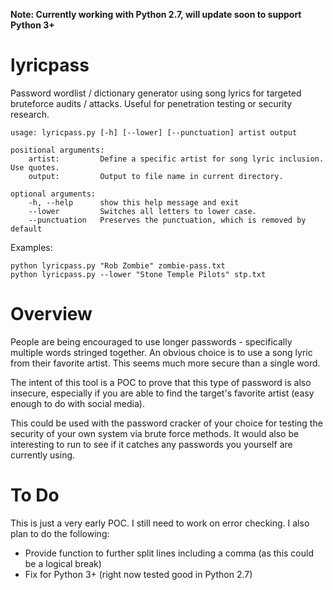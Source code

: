 <meta name="description" content="Password wordlist generator using song lyrics for targeted bruteforce audits / attacks. Useful for penetration testing or security research." />

**Note: Currently working with Python 2.7, will update soon to support Python 3+**

# lyricpass
Password wordlist / dictionary generator using song lyrics for targeted bruteforce audits / attacks. Useful for penetration testing or security research.
```
usage: lyricpass.py [-h] [--lower] [--punctuation] artist output

positional arguments:
    artist:         Define a specific artist for song lyric inclusion. Use quotes.
    output:         Output to file name in current directory.

optional arguments:
    -h, --help      show this help message and exit
    --lower         Switches all letters to lower case.
    --punctuation   Preserves the punctuation, which is removed by default
```
Examples:<Br>
```
python lyricpass.py "Rob Zombie" zombie-pass.txt
python lyricpass.py --lower "Stone Temple Pilots" stp.txt
```

# Overview
People are being encouraged to use longer passwords - specifically multiple words stringed together.
An obvious choice is to use a song lyric from their favorite artist. This seems much more secure than a single word.

The intent of this tool is a POC to prove that this type of password is also insecure, especially if you are able to
find the target's favorite artist (easy enough to do with social media).

This could be used with the password cracker of your choice for testing the security of your own system via brute force methods. It would also be interesting to run to see if it catches any passwords you yourself are currently using.

# To Do
This is just a very early POC. I still need to work on error checking. I also plan to do the following:
- Provide function to further split lines including a comma (as this could be a logical break)
- Fix for Python 3+ (right now tested good in Python 2.7)
